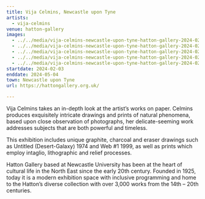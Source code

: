 ```yaml
---
title: Vija Celmins, Newcastle upon Tyne
artists:
  - vija-celmins
venue: hatton-gallery
images:
  - ../../media/vija-celmins-newcastle-upon-tyne-hatton-gallery-2024-02-03-0.webp
  - ../../media/vija-celmins-newcastle-upon-tyne-hatton-gallery-2024-02-03-1.webp
  - ../../media/vija-celmins-newcastle-upon-tyne-hatton-gallery-2024-02-03-2.webp
  - ../../media/vija-celmins-newcastle-upon-tyne-hatton-gallery-2024-02-03-3.webp
  - ../../media/vija-celmins-newcastle-upon-tyne-hatton-gallery-2024-02-03-4.webp
startdate: 2024-02-03
enddate: 2024-05-04
town: Newcastle upon Tyne
url: https://hattongallery.org.uk/

---
```


Vija Celmins takes an in-depth look at the artist’s works on paper. Celmins produces exquisitely intricate drawings and prints of natural phenomena, based upon close observation of photographs, her delicate-seeming work addresses subjects that are both powerful and timeless.

This exhibition includes unique graphite, charcoal and eraser drawings such as Untitled (Desert-Galaxy) 1974 and Web #1 1999, as well as prints which employ intaglio, lithographic and relief processes.

Hatton Gallery based at Newcastle University has been at the heart of cultural life in the North East since the early 20th century. Founded in 1925, today it is a modern exhibition space with inclusive programming and home to the Hatton’s diverse collection with over 3,000 works from the 14th – 20th centuries.